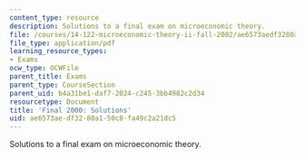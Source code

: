 ```yaml
---
content_type: resource
description: Solutions to a final exam on microeconomic theory.
file: /courses/14-122-microeconomic-theory-ii-fall-2002/ae6573aedf3280a150c8fa49c2a21dc5_f2000s.pdf
file_type: application/pdf
learning_resource_types:
- Exams
ocw_type: OCWFile
parent_title: Exams
parent_type: CourseSection
parent_uid: b4a31be1-daf7-2024-c245-3bb4982c2d34
resourcetype: Document
title: 'Final 2000: Solutions'
uid: ae6573ae-df32-80a1-50c8-fa49c2a21dc5
---
```

Solutions to a final exam on microeconomic theory.

